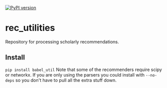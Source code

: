 [![PyPI version](https://badge.fury.io/py/babel_util.svg)](http://badge.fury.io/py/babel_util)
# rec_utilities
Repository for processing scholarly recommendations.
## Install
``pip install babel_util``
Note that some of the recommenders require scipy or networkx. If you are only using the parsers you could install with ``--no-deps`` so you don't have to pull all the extra stuff down.
